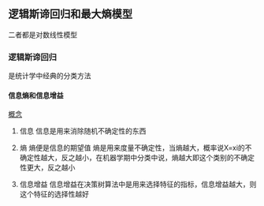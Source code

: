 ## 逻辑斯谛回归和最大熵模型

二者都是对数线性模型


### 逻辑斯谛回归
是统计学中经典的分类方法

#### 信息熵和信息增益

[概念](https://www.cnblogs.com/fantasy01/p/4581803.html)

1. 信息
信息是用来消除随机不确定性的东西

2. 熵
熵便是信息的期望值
熵是用来度量不确定性，当熵越大，概率说X=xi的不确定性越大，反之越小，在机器学期中分类中说，熵越大即这个类别的不确定性更大，反之越小

3. 信息增益
信息增益在决策树算法中是用来选择特征的指标，信息增益越大，则这个特征的选择性越好
